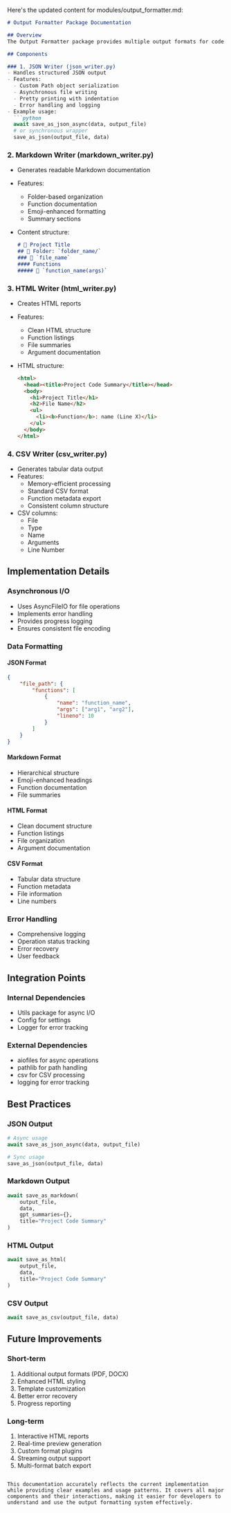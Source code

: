 Here's the updated content for modules/output_formatter.md:

```markdown
# Output Formatter Package Documentation

## Overview
The Output Formatter package provides multiple output formats for code analysis results, supporting JSON, Markdown, HTML, and CSV formats. It implements asynchronous I/O operations and consistent error handling across all formatters.

## Components

### 1. JSON Writer (json_writer.py)
- Handles structured JSON output
- Features:
  - Custom Path object serialization
  - Asynchronous file writing
  - Pretty printing with indentation
  - Error handling and logging
- Example usage:
  ```python
  await save_as_json_async(data, output_file)
  # or synchronous wrapper
  save_as_json(output_file, data)
  ```

### 2. Markdown Writer (markdown_writer.py)

- Generates readable Markdown documentation
- Features:
  - Folder-based organization
  - Function documentation
  - Emoji-enhanced formatting
  - Summary sections
- Content structure:

  ```markdown
  # 📖 Project Title
  ## 📂 Folder: `folder_name/`
  ### 📄 `file_name`
  #### Functions
  ##### 🔹 `function_name(args)`
  ```

### 3. HTML Writer (html_writer.py)

- Creates HTML reports
- Features:
  - Clean HTML structure
  - Function listings
  - File summaries
  - Argument documentation
- HTML structure:

  ```html
  <html>
    <head><title>Project Code Summary</title></head>
    <body>
      <h1>Project Title</h1>
      <h2>File Name</h2>
      <ul>
        <li><b>Function</b>: name (Line X)</li>
      </ul>
    </body>
  </html>
  ```

### 4. CSV Writer (csv_writer.py)

- Generates tabular data output
- Features:
  - Memory-efficient processing
  - Standard CSV format
  - Function metadata export
  - Consistent column structure
- CSV columns:
  - File
  - Type
  - Name
  - Arguments
  - Line Number

## Implementation Details

### Asynchronous I/O

- Uses AsyncFileIO for file operations
- Implements error handling
- Provides progress logging
- Ensures consistent file encoding

### Data Formatting

#### JSON Format

```json
{
    "file_path": {
        "functions": [
            {
                "name": "function_name",
                "args": ["arg1", "arg2"],
                "lineno": 10
            }
        ]
    }
}
```

#### Markdown Format

- Hierarchical structure
- Emoji-enhanced headings
- Function documentation
- File summaries

#### HTML Format

- Clean document structure
- Function listings
- File organization
- Argument documentation

#### CSV Format

- Tabular data structure
- Function metadata
- File information
- Line numbers

### Error Handling

- Comprehensive logging
- Operation status tracking
- Error recovery
- User feedback

## Integration Points

### Internal Dependencies

- Utils package for async I/O
- Config for settings
- Logger for error tracking

### External Dependencies

- aiofiles for async operations
- pathlib for path handling
- csv for CSV processing
- logging for error tracking

## Best Practices

### JSON Output

```python
# Async usage
await save_as_json_async(data, output_file)

# Sync usage
save_as_json(output_file, data)
```

### Markdown Output

```python
await save_as_markdown(
    output_file,
    data,
    gpt_summaries={},
    title="Project Code Summary"
)
```

### HTML Output

```python
await save_as_html(
    output_file,
    data,
    title="Project Code Summary"
)
```

### CSV Output

```python
await save_as_csv(output_file, data)
```

## Future Improvements

### Short-term

1. Additional output formats (PDF, DOCX)
2. Enhanced HTML styling
3. Template customization
4. Better error recovery
5. Progress reporting

### Long-term

1. Interactive HTML reports
2. Real-time preview generation
3. Custom format plugins
4. Streaming output support
5. Multi-format batch export

```

This documentation accurately reflects the current implementation while providing clear examples and usage patterns. It covers all major components and their interactions, making it easier for developers to understand and use the output formatting system effectively.
